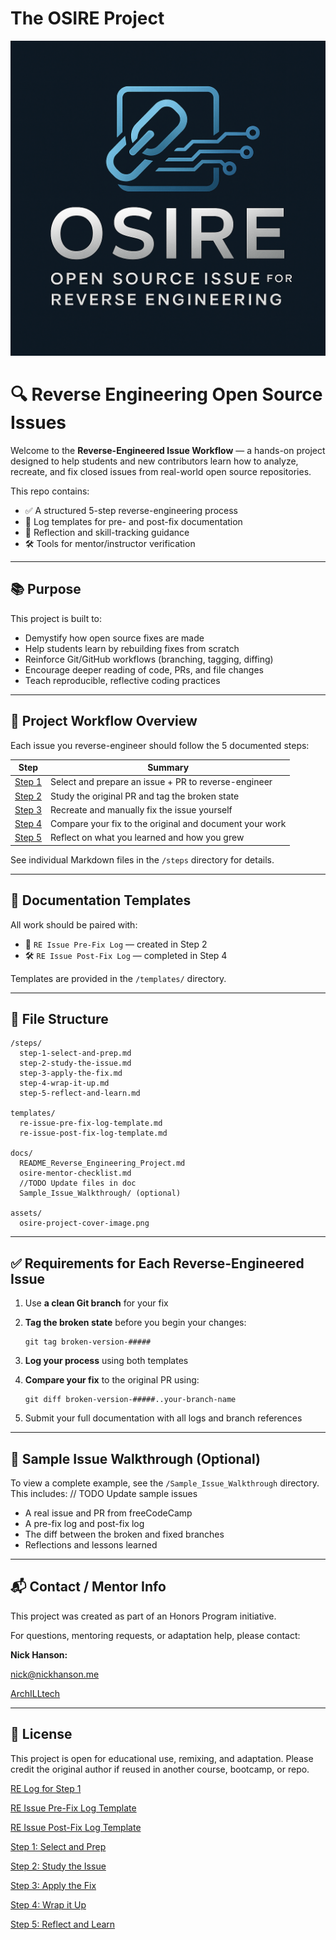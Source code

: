 # The OSIRE Project
![OSIRE Project Cover](./assets/OSIRE_Project_Cover_Image.png)

# 🔍 Reverse Engineering Open Source Issues

Welcome to the **Reverse-Engineered Issue Workflow** — a hands-on project designed to help students and new contributors learn how to analyze, recreate, and fix closed issues from real-world open source repositories.

This repo contains:

- ✅ A structured 5-step reverse-engineering process
- 📄 Log templates for pre- and post-fix documentation
- 🧠 Reflection and skill-tracking guidance
- 🛠️ Tools for mentor/instructor verification

---

## 📚 Purpose

This project is built to:

- Demystify how open source fixes are made
- Help students learn by rebuilding fixes from scratch
- Reinforce Git/GitHub workflows (branching, tagging, diffing)
- Encourage deeper reading of code, PRs, and file changes
- Teach reproducible, reflective coding practices

---

## 🧭 Project Workflow Overview

Each issue you reverse-engineer should follow the 5 documented steps:

| **Step** | **Summary** |
| --- | --- |
| [Step 1](step-1-select-and-prep.md) | Select and prepare an issue + PR to reverse-engineer |
| [Step 2](step-2-study-the-issue.md) | Study the original PR and tag the broken state |
| [Step 3](step-3-apply-the-fix.md) | Recreate and manually fix the issue yourself |
| [Step 4](step-4-wrap-it-up.md) | Compare your fix to the original and document your work |
| [Step 5](step-5-reflect-and-learn.md) | Reflect on what you learned and how you grew |

See individual Markdown files in the `/steps` directory for details.

---

## 📝 Documentation Templates

All work should be paired with:

- 📌 `RE Issue Pre-Fix Log` — created in Step 2
- 🛠 `RE Issue Post-Fix Log` — completed in Step 4

Templates are provided in the `/templates/` directory.

---

## 📁 File Structure

```
/steps/
  step-1-select-and-prep.md
  step-2-study-the-issue.md
  step-3-apply-the-fix.md
  step-4-wrap-it-up.md
  step-5-reflect-and-learn.md

templates/
  re-issue-pre-fix-log-template.md
  re-issue-post-fix-log-template.md

docs/
  README_Reverse_Engineering_Project.md
  osire-mentor-checklist.md
  //TODO Update files in doc
  Sample_Issue_Walkthrough/ (optional)

assets/
  osire-project-cover-image.png
```

---

## ✅ Requirements for Each Reverse-Engineered Issue

1. Use **a clean Git branch** for your fix
2. **Tag the broken state** before you begin your changes:
    
    ```
    git tag broken-version-#####
    ```
    
3. **Log your process** using both templates
4. **Compare your fix** to the original PR using:
    
    ```
    git diff broken-version-#####..your-branch-name
    ```
    
5. Submit your full documentation with all logs and branch references

---

## 🧠 Sample Issue Walkthrough (Optional)

To view a complete example, see the `/Sample_Issue_Walkthrough` directory. This includes:
// TODO Update sample issues
- A real issue and PR from freeCodeCamp
- A pre-fix log and post-fix log
- The diff between the broken and fixed branches
- Reflections and lessons learned

---

## 📬 Contact / Mentor Info

This project was created as part of an Honors Program initiative.

For questions, mentoring requests, or adaptation help, please contact:

**Nick Hanson:**

[nick@nickhanson.me](mailto:nick@nickhanson.me)

[ArchILLtech](https://github.com/ArchILLtect)

---

## 🚀 License

This project is open for educational use, remixing, and adaptation. Please credit the original author if reused in another course, bootcamp, or repo.

[RE Log for Step 1](re-log-for-step-1.md)

[RE Issue Pre-Fix Log Template](re-issue-pre-fix-log-template.md)

[RE Issue Post-Fix Log Template](re-issue-post-fix-log-template.md)

[Step 1: Select and Prep](step-1-select-and-prep.md)

[Step 2: Study the Issue](step-2-study-the-issue.md)

[Step 3: Apply the Fix](step-3-apply-the-fix.md)

[Step 4: Wrap it Up](step-4-wrap-it-up.md)

[Step 5: Reflect and Learn](step-5-reflect-and-learn.md)